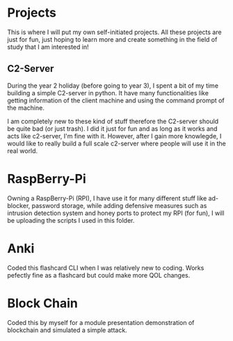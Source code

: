 # Projects

This is where I will put my own self-initiated projects.
All these projects are just for fun, just hoping to learn more and create something in the field of study that I am interested in!


## C2-Server
During the year 2 holiday (before going to year 3), I spent a bit of my time building a simple C2-server in python. It have many functionalities like getting information of the client machine and using the command prompt of the machine. 

I am completely new to these kind of stuff therefore the C2-server should be quite bad (or just trash). I did it just for fun and as long as it works and acts like c2-server, I'm fine with it. However, after I gain more knowlegde, I would like to really build a full scale c2-server where people will use it in the real world.


# RaspBerry-Pi
Owning a RaspBerry-Pi (RPI), I have use it for many different stuff like ad-blocker, password storage, while adding defensive measures such as intrusion detection system and honey ports to protect my RPI (for fun), I will be uploading the scripts I used in this folder.


# Anki
Coded this flashcard CLI when I was relatively new to coding. Works pefectly fine as a flashcard but could make more QOL changes.


# Block Chain
Coded this by myself for a module presentation demonstration of blockchain and simulated a simple attack.
